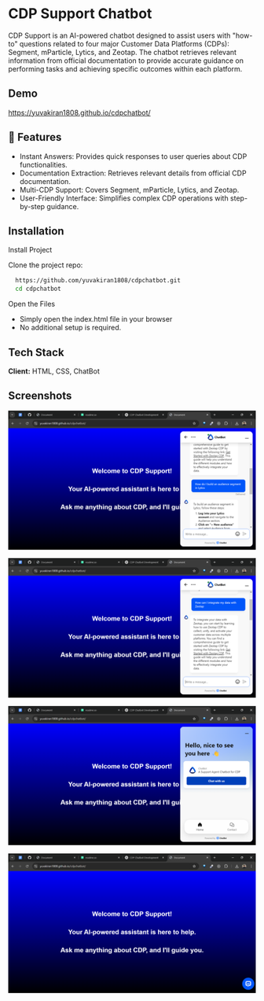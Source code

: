 
# CDP Support Chatbot

CDP Support is an AI-powered chatbot designed to assist users with "how-to" questions related to four major Customer Data Platforms (CDPs): Segment, mParticle, Lytics, and Zeotap. The chatbot retrieves relevant information from official documentation to provide accurate guidance on performing tasks and achieving specific outcomes within each platform.


## Demo

https://yuvakiran1808.github.io/cdpchatbot/


## 🚀 Features

- Instant Answers: Provides quick responses to user queries about CDP functionalities.
- Documentation Extraction: Retrieves relevant details from official CDP documentation.
- Multi-CDP Support: Covers Segment, mParticle, Lytics, and Zeotap.
- User-Friendly Interface: Simplifies complex CDP operations with step-by-step guidance.

## Installation

Install Project

Clone the project repo: 
```bash
  https://github.com/yuvakiran1808/cdpchatbot.git
  cd cdpchatbot
```

Open the Files

- Simply open the index.html file in your browser
- No additional setup is required.



    
## Tech Stack

**Client:** HTML, CSS, ChatBot




## Screenshots



![App Screenshot](https://raw.githubusercontent.com/yuvakiran1808/cdpchatbot/refs/heads/main/screenshots/Screenshot%20(199).png)

![App Screenshot](https://raw.githubusercontent.com/yuvakiran1808/cdpchatbot/refs/heads/main/screenshots/Screenshot%20(200).png)

![App Screenshot](https://raw.githubusercontent.com/yuvakiran1808/cdpchatbot/refs/heads/main/screenshots/Screenshot%20(201).png)

![App Screenshot](https://raw.githubusercontent.com/yuvakiran1808/cdpchatbot/refs/heads/main/screenshots/Screenshot%20(202).png)



